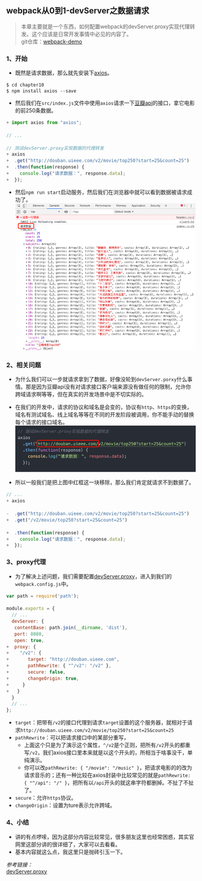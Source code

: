## webpack从0到1-devServer之数据请求
> 本章主要就是一个东西，如何配置webpack的devServer.proxy实现代理转发。这个应该是日常开发事情中必见的内容了。  
> git仓库：[webpack-demo](https://github.com/Ewall1106/webpack-demo)

### 1、开始
- 既然是请求数据，那么就先安装下[axios](https://github.com/axios/axios)。
```
$ cd chapter10
$ npm install axios --save
```

-  然后我们在`src/index.js`文件中使用`axios`请求一下[豆瓣api](https://douban-api-docs.zce.me/)的接口，拿它电影的前250条数据。
```javascript
+ import axios from "axios";

// ...

// 测试devServer.proxy实现数据的代理转发
+ axios
+  .get("http://douban.uieee.com/v2/movie/top250?start=25&count=25")
+  .then(function(response) {
+    console.log("请求数据：", response.data);
+  });
```

- 然后`npm run start`启动服务，然后我们在浏览器中就可以看到数据被请求成功了。
![](https://raw.githubusercontent.com/Ewall1106/webpack-demo/master/docs/images/chapter10_1.png) 

### 2、相关问题
- 为什么我们可以一步就请求拿到了数据，好像没轮到`devServer.porxy`什么事情。那是因为豆瓣api没有对请求接口客户端来源没有做任何的限制，允许你跨域请求啊等等，但在真实的开发场景中是不切实际的。

- 在我们的开发中，请求的协议和域名是会变的，协议有`http`、`https`的变换，域名有测试域名、线上域名等等在不同的开发阶段被调用，你不能手动的替换每个请求的接口域名。
![](https://raw.githubusercontent.com/Ewall1106/webpack-demo/master/docs/images/chapter10_2.png) 

- 所以一般我们是把上图中红框这一块移除，那么我们肯定就请求不到数据了。
```javascript
// ...
+ axios

-  .get("http://douban.uieee.com/v2/movie/top250?start=25&count=25")
+  .get("/v2/movie/top250?start=25&count=25")

+  .then(function(response) {
+    console.log("请求数据：", response.data);
+  });
```

### 3、proxy代理
- 为了解决上述问题，我们需要配置[devServer.proxy](https://webpack.js.org/configuration/dev-server/#devserverproxy)，进入到我们的`webpack.config.js`中。
```javascript
var path = require('path');

module.exports = {
  // ...
  devServer: {
   contentBase: path.join(__dirname, 'dist'),
   port: 8080,
   open: true,
+  proxy: {
+    "/v2": {
+       target: "http://douban.uieee.com",
+       pathRewrite: { "^/v2": "/v2" },
+       secure: false,
+       changeOrigin: true,
+     }
+   }
  }
  // ...
};
```
- `target`：把带有`/v2`的接口代理到请求`target`设置的这个服务器，就相对于请求`http://douban.uieee.com/v2/movie/top250?start=25&count=25`
- `pathRewrite`：可以把请求接口中的某部分重写，
    - 上面这个只是为了演示这个属性，`^/v2`是个正则，把所有`/v2`开头的都重写`/v2`，我们axios接口里本来就是以这个开头的，所相当于啥事没干，单纯演示。
    - 你可以改`pathRewrite: { "/movie": "/music" }`，把请求电影的的改为请求音乐的；还有一种比较在axios封装中比较常见的就是`pathRewrite: { "^/api": "/" }`，把所有以`/api`开头的就这串字符都删掉。不扯了不扯了。
- `secure`：允许`https`协议。
- `changeOrigin`：设置为ture表示允许跨域。


### 4、小结
- 讲的有点啰嗦，因为这部分内容比较常见，很多朋友这里也经常困惑，其实官网里这部分讲的很详细了，大家可以去看看。
- 基本内容就这么点，我这里只是抛砖引玉一下。

*参考链接：*  
[devServer.proxy](https://webpack.js.org/configuration/dev-server/#devserverproxy)